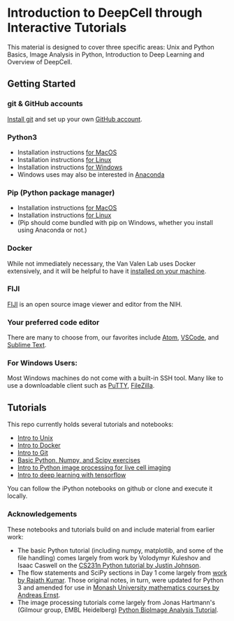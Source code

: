 # Introduction to DeepCell through Interactive Tutorials

This material is designed to cover three specific areas: Unix and Python Basics, Image Analysis in Python, Introduction to Deep Learning and Overview of DeepCell.

## Getting Started

### git & GitHub accounts
[Install git](https://www.atlassian.com/git/tutorials/install-git) and set up your own [GitHub account](https://github.com/).

### Python3
* Installation instructions [for MacOS](https://docs.python-guide.org/starting/install3/osx/)
* Installation instructions [for Linux](https://docs.python-guide.org/starting/install3/linux/)
* Installation instructions [for Windows](https://docs.python-guide.org/starting/install3/win/)
* Windows uses may also be interested in [Anaconda](https://www.anaconda.com/distribution/)

### Pip (Python package manager)
* Installation instructions [for MacOS](https://stackoverflow.com/questions/17271319/how-do-i-install-pip-on-macos-or-os-x)
* Installation instructions [for Linux](https://itsfoss.com/install-pip-ubuntu/)
* (Pip should come bundled with pip on Windows, whether you install using Anaconda or not.)

### Docker
While not immediately necessary, the Van Valen Lab uses Docker extensively, and it will be helpful to have it [installed on your machine](https://docs.docker.com/install/).

### FIJI
[FIJI](https://imagej.net/Fiji/Downloads#Installation) is an open source image viewer and editor from the NIH.

### Your preferred code editor
There are many to choose from, our favorites include [Atom](https://atom.io/), [VSCode](https://code.visualstudio.com/), and [Sublime Text](https://www.sublimetext.com/).

### For Windows Users:
Most Windows machines do not come with a built-in SSH tool. Many like to use a downloadable client such as [PuTTY](https://putty.org/), [FileZilla](https://filezilla-project.org/).


## Tutorials

This repo currently holds several tutorials and notebooks:

* [Intro to Unix]((./docs/Unix.md))
* [Intro to Docker](./docs/Docker.md)
* [Intro to Git](./docs/Git.md)
* [Basic Python, Numpy, and Scipy exercises](./Python-101.ipynb)
* [Intro to Python image processing for live cell imaging](./Image-Processing.ipynb)
* [Intro to deep learning with tensorflow](./Neural-Networks.ipynb)

You can follow the iPython notebooks on github or clone and execute it locally.


### Acknowledgements
These notebooks and tutorials build on and include material from earlier work:
* The basic Python tutorial (including numpy, matplotlib, and some of the file handling) comes largely from work by Volodymyr Kuleshov and Isaac Caswell on the [CS231n Python tutorial by Justin Johnson](http://cs231n.github.io/python-numpy-tutorial/).
* The flow statements and SciPy sections in Day 1 come largely from [work by Rajath Kumar](https://github.com/rajathkumarmp/Python-Lectures). Those original notes, in turn, were updated for Python 3 and amended for use in [Monash University mathematics courses by Andreas Ernst](https://gitlab.erc.monash.edu.au/andrease/Python4Maths/tree/master).
* The image processing tutorials come largely from Jonas Hartmann's (Gilmour group, EMBL Heidelberg) [Python BioImage Analysis Tutorial](https://github.com/WhoIsJack/python-bioimage-analysis-tutorial).
